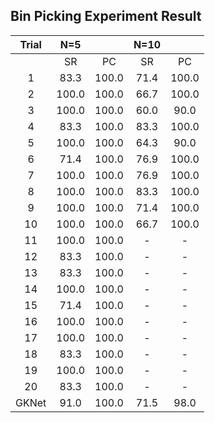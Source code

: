 ## Bin Picking Experiment Result
| Trial  | N=5 |  | N=10 |  |
| :-:  | :-:  | :-:  | :-:  | :-:  |
| | SR | PC | SR | PC |
| 1  | 83.3  | 100.0  | 71.4  | 100.0  |
| 2  | 100.0 | 100.0  | 66.7  | 100.0  |
| 3  | 100.0  | 100.0  |  60.0 | 90.0  |
| 4  | 83.3  | 100.0  |  83.3 | 100.0  |
| 5  |  100.0 | 100.0  | 64.3  | 90.0  |
| 6  | 71.4 | 100.0  |  76.9 | 100.0  |
| 7  | 100.0  | 100.0  | 76.9  |  100.0 |
| 8  | 100.0  | 100.0  | 83.3  |  100.0 |
| 9  | 100.0  | 100.0  | 71.4  |  100.0 |
| 10  | 100.0  | 100.0  | 66.7  |  100.0 |
| 11  |  100.0 | 100.0  | -  | -  |
| 12  | 83.3  |  100.0 | -  | -  |
| 13  |  83.3 | 100.0  | -  | -  |
| 14  | 100.0  | 100.0  | -  |  - |
| 15  |  71.4 | 100.0  | -  | -  |
| 16  |  100.0 |  100.0 | -  | -  |
| 17  | 100.0  | 100.0  | -  | -  |
| 18  |  83.3 | 100.0  | -  | -  |
| 19  | 100.0  |  100.0 | -  | -  |
| 20  | 83.3  | 100.0  | -  | -  |
| GKNet  | 91.0  | 100.0  | 71.5 | 98.0  |
